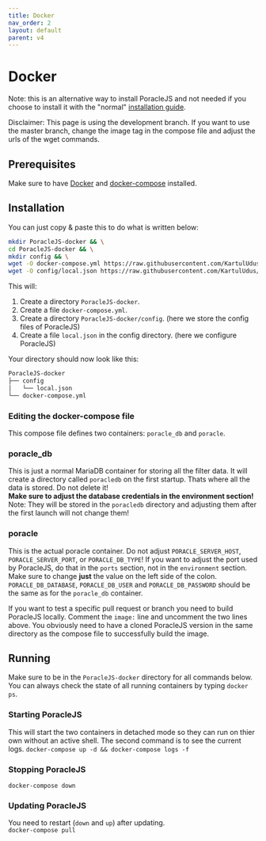 ```yaml
---
title: Docker
nav_order: 2
layout: default
parent: v4
---
```


# Docker

Note: this is an alternative way to install PoracleJS and not needed if you choose to install it with the "normal" [installation guide](install.html).

Disclaimer: This page is using the development branch. If you want to use the master branch, change the image tag in the compose file and adjust the urls of the wget commands.

## Prerequisites

Make sure to have [Docker](https://docs.docker.com/get-docker/) and [docker-compose](https://docs.docker.com/compose/install/) installed.

## Installation

You can just copy & paste this to do what is written below:

```bash
mkdir PoracleJS-docker && \
cd PoracleJS-docker && \
mkdir config && \
wget -O docker-compose.yml https://raw.githubusercontent.com/KartulUdus/PoracleJS/develop/docker-compose.yml.example && \
wget -O config/local.json https://raw.githubusercontent.com/KartulUdus/PoracleJS/develop/config/default.json
```

This will:

1. Create a directory `PoracleJS-docker`.
2. Create a file `docker-compose.yml`.
3. Create a directory `PoracleJS-docker/config`. (here we store the config files of PoracleJS)
4. Create a file `local.json` in the config directory. (here we configure PoracleJS)


Your directory should now look like this:

```bash
PoracleJS-docker
├── config
│   └── local.json
└── docker-compose.yml
```

### Editing the docker-compose file

This compose file defines two containers: `poracle_db` and `poracle`.

### **poracle_db**

This is just a normal MariaDB container for storing all the filter data. It will create a directory called `poracledb` on the first startup. Thats where all the data is stored. Do not delete it!  
**Make sure to adjust the database credentials in the environment section!** Note: They will be stored in the `poracledb` directory and adjusting them after the first launch will not change them!

### **poracle**

This is the actual poracle container. Do not adjust `PORACLE_SERVER_HOST`, `PORACLE_SERVER_PORT`, or `PORACLE_DB_TYPE`! If you want to adjust the port used by PoracleJS, do that in the `ports` section, not in the `environment` section. Make sure to change **just** the value on the left side of the colon.  
`PORACLE_DB_DATABASE`, `PORACLE_DB_USER` and `PORACLE_DB_PASSWORD` should be the same as for the `poracle_db` container.

If you want to test a specific pull request or branch you need to build PoracleJS locally. Comment the `image:` line and uncomment the two lines above. You obviously need to have a cloned PoracleJS version in the same directory as the compose file to successfully build the image.

## Running

Make sure to be in the `PoracleJS-docker` directory for all commands below. You can always check the state of all running containers by typing `docker ps`.

### Starting PoracleJS

This will start the two containers in detached mode so they can run on thier own without an active shell. The second command is to see the current logs. 
`docker-compose up -d && docker-compose logs -f`


### Stopping PoracleJS

`docker-compose down`

### Updating PoracleJS

You need to restart (`down` and `up`) after updating.  
`docker-compose pull` 
